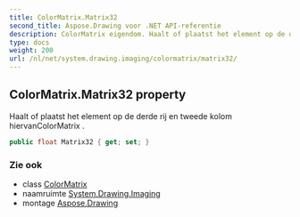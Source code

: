 ```yaml
---
title: ColorMatrix.Matrix32
second_title: Aspose.Drawing voor .NET API-referentie
description: ColorMatrix eigendom. Haalt of plaatst het element op de derde rij en tweede kolom hiervanColorMatrix .
type: docs
weight: 200
url: /nl/net/system.drawing.imaging/colormatrix/matrix32/
---
```

## ColorMatrix.Matrix32 property

Haalt of plaatst het element op de derde rij en tweede kolom hiervanColorMatrix .

```csharp
public float Matrix32 { get; set; }
```

### Zie ook

* class [ColorMatrix](../)
* naamruimte [System.Drawing.Imaging](../../colormatrix/)
* montage [Aspose.Drawing](../../../)


